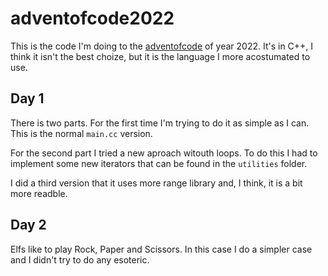 # adventofcode2022

This is the code I'm doing to the [adventofcode](https://adventofcode.com/) of
year 2022. It's in C++, I think it isn't the best choize, but it is the language
I more acostumated to use.

## Day 1

There is two parts. For the first time I'm trying to do it as simple as I can.
This is the normal `main.cc` version.

For the second part I tried a new aproach witouth loops. To do this I had to
implement some new iterators that can be found in the `utilities` folder.

I did a third version that it uses more range library and, I think, it is a bit
more readble.

## Day 2

Elfs like to play Rock, Paper and Scissors. In this case I do a simpler case
and I didn't try to do any esoteric.
